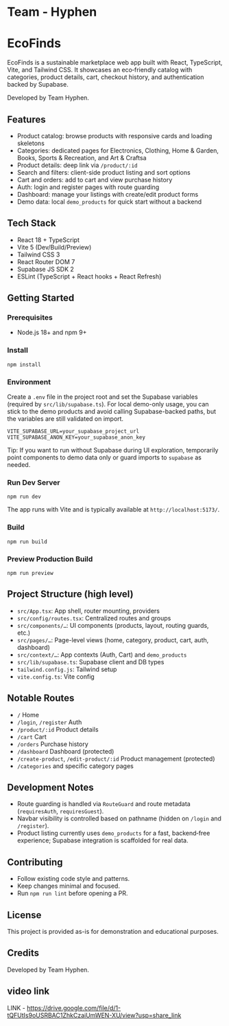 # Team - Hyphen

# EcoFinds

EcoFinds is a sustainable marketplace web app built with React, TypeScript, Vite, and Tailwind CSS. It showcases an eco‑friendly catalog with categories, product details, cart, checkout history, and authentication backed by Supabase.

Developed by Team Hyphen.

## Features

- Product catalog: browse products with responsive cards and loading skeletons
- Categories: dedicated pages for Electronics, Clothing, Home & Garden, Books, Sports & Recreation, and Art & Craftsa
- Product details: deep link via `/product/:id`
- Search and filters: client-side product listing and sort options
- Cart and orders: add to cart and view purchase history
- Auth: login and register pages with route guarding
- Dashboard: manage your listings with create/edit product forms
- Demo data: local `demo_products` for quick start without a backend

## Tech Stack

- React 18 + TypeScript
- Vite 5 (Dev/Build/Preview)
- Tailwind CSS 3
- React Router DOM 7
- Supabase JS SDK 2
- ESLint (TypeScript + React hooks + React Refresh)

## Getting Started

### Prerequisites

- Node.js 18+ and npm 9+

### Install

```
npm install
```

### Environment

Create a `.env` file in the project root and set the Supabase variables (required by `src/lib/supabase.ts`). For local demo-only usage, you can stick to the demo products and avoid calling Supabase-backed paths, but the variables are still validated on import.

```
VITE_SUPABASE_URL=your_supabase_project_url
VITE_SUPABASE_ANON_KEY=your_supabase_anon_key
```

Tip: If you want to run without Supabase during UI exploration, temporarily point components to demo data only or guard imports to `supabase` as needed.

### Run Dev Server

```
npm run dev
```

The app runs with Vite and is typically available at `http://localhost:5173/`.

### Build

```
npm run build
```

### Preview Production Build

```
npm run preview
```

## Project Structure (high level)

- `src/App.tsx`: App shell, router mounting, providers
- `src/config/routes.tsx`: Centralized routes and groups
- `src/components/…`: UI components (products, layout, routing guards, etc.)
- `src/pages/…`: Page-level views (home, category, product, cart, auth, dashboard)
- `src/context/…`: App contexts (Auth, Cart) and `demo_products`
- `src/lib/supabase.ts`: Supabase client and DB types
- `tailwind.config.js`: Tailwind setup
- `vite.config.ts`: Vite config

## Notable Routes

- `/` Home
- `/login`, `/register` Auth
- `/product/:id` Product details
- `/cart` Cart
- `/orders` Purchase history
- `/dashboard` Dashboard (protected)
- `/create-product`, `/edit-product/:id` Product management (protected)
- `/categories` and specific category pages

## Development Notes

- Route guarding is handled via `RouteGuard` and route metadata (`requiresAuth`, `requiresGuest`).
- Navbar visibility is controlled based on pathname (hidden on `/login` and `/register`).
- Product listing currently uses `demo_products` for a fast, backend‑free experience; Supabase integration is scaffolded for real data.

## Contributing

- Follow existing code style and patterns.
- Keep changes minimal and focused.
- Run `npm run lint` before opening a PR.

## License

This project is provided as-is for demonstration and educational purposes.

## Credits

Developed by Team Hyphen.

## video link

LINK - https://drive.google.com/file/d/1-tQFUtIs9oUSRBAC1ZhkCzaiUmWEN-XU/view?usp=share_link
